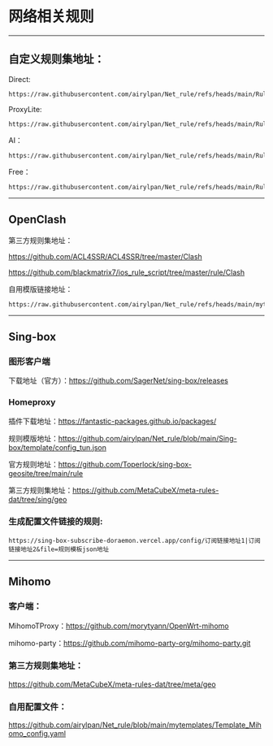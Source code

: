 # 网络相关规则

---

## 自定义规则集地址：

Direct: 
```
https://raw.githubusercontent.com/airylpan/Net_rule/refs/heads/main/Ruleset/Direct.list
```

ProxyLite: 
```
https://raw.githubusercontent.com/airylpan/Net_rule/refs/heads/main/Ruleset/ProxyLite.list
```

AI：
```
https://raw.githubusercontent.com/airylpan/Net_rule/refs/heads/main/Ruleset/AI.list
```
Free：
```
https://raw.githubusercontent.com/airylpan/Net_rule/refs/heads/main/Ruleset/Free.list
```

---

## OpenClash

第三方规则集地址：

https://github.com/ACL4SSR/ACL4SSR/tree/master/Clash

https://github.com/blackmatrix7/ios_rule_script/tree/master/rule/Clash

自用模版链接地址：
```
https://raw.githubusercontent.com/airylpan/Net_rule/refs/heads/main/mytemplates/Template_OpenClash_config.ini
```

---

## Sing-box

### 图形客户端

下载地址（官方）：https://github.com/SagerNet/sing-box/releases

### Homeproxy

插件下载地址：https://fantastic-packages.github.io/packages/

规则模版地址：https://github.com/airylpan/Net_rule/blob/main/Sing-box/template/config_tun.json

官方规则地址：https://github.com/Toperlock/sing-box-geosite/tree/main/rule

第三方规则集地址：https://github.com/MetaCubeX/meta-rules-dat/tree/sing/geo

### 生成配置文件链接的规则:

```
https://sing-box-subscribe-doraemon.vercel.app/config/订阅链接地址1|订阅链接地址2&file=规则模板json地址
```

---

## Mihomo

### 客户端：

MihomoTProxy：https://github.com/morytyann/OpenWrt-mihomo

mihomo-party：https://github.com/mihomo-party-org/mihomo-party.git

### 第三方规则集地址：

https://github.com/MetaCubeX/meta-rules-dat/tree/meta/geo

### 自用配置文件：

https://github.com/airylpan/Net_rule/blob/main/mytemplates/Template_Mihomo_config.yaml
